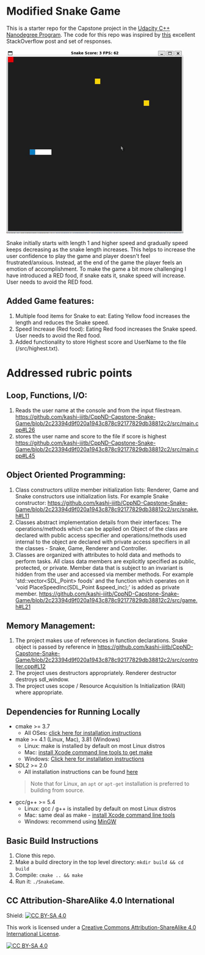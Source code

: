 # Modified Snake Game

This is a starter repo for the Capstone project in the [Udacity C++ Nanodegree Program](https://www.udacity.com/course/c-plus-plus-nanodegree--nd213). The code for this repo was inspired by [this](https://codereview.stackexchange.com/questions/212296/snake-game-in-c-with-sdl) excellent StackOverflow post and set of responses.

<img src="Modified_Snake_Game.gif"/>

Snake initially starts with length 1 and higher speed and gradually speed keeps decreasing as the snake length increases. This helps to increase the user confidence to play the game and player doesn't feel frustrated/anxious. Instead, at the end of the game the player feels an emotion of accomplishment.
To make the game a bit more challenging I have introduced a RED food, if snake eats it, snake speed will increase. User needs to avoid the RED food.

## Added Game features:
1. Multiple food items for Snake to eat: Eating Yellow food increases the length and reduces the Snake speed.
2. Speed Increase (Red food): Eating Red food increases the Snake speed. User needs to avoid the Red food.
3. Added functionality to store Highest score and UserName to the file (/src/highest.txt).

# Addressed rubric points
## Loop, Functions, I/O:
1. Reads the user name at the console and from the input filestream. https://github.com/kashi-iiitb/CppND-Capstone-Snake-Game/blob/2c23394d9f020a1943c878c92177829db38812c2/src/main.cpp#L26
2. stores the user name and score to the file if score is highest https://github.com/kashi-iiitb/CppND-Capstone-Snake-Game/blob/2c23394d9f020a1943c878c92177829db38812c2/src/main.cpp#L45

## Object Oriented Programming:
1. Class constructors utilize member initialization lists: Renderer, Game and Snake constructors use initialization lists. For example Snake constructor: https://github.com/kashi-iiitb/CppND-Capstone-Snake-Game/blob/2c23394d9f020a1943c878c92177829db38812c2/src/snake.h#L11
2. Classes abstract implementation details from their interfaces: The operations/methods which can be applied on Object of the class are declared with public access specifier and operations/methods used internal to the object are declared with private access specifiers in all the classes - Snake, Game, Renderer and Controller. 
3. Classes are organized with attributes to hold data and methods to perform tasks.
All class data members are explicitly specified as public, protected, or private.
Member data that is subject to an invariant is hidden from the user and accessed via member methods.
For example 'std::vector<SDL_Point> foods' and the function which operates on it 'void PlaceSpeedInc(SDL_Point &speed_inc);' is added as private member. https://github.com/kashi-iiitb/CppND-Capstone-Snake-Game/blob/2c23394d9f020a1943c878c92177829db38812c2/src/game.h#L21

## Memory Management:
1. The project makes use of references in function declarations. Snake object is passed by reference in https://github.com/kashi-iiitb/CppND-Capstone-Snake-Game/blob/2c23394d9f020a1943c878c92177829db38812c2/src/controller.cpp#L12
2. The project uses destructors appropriately. Renderer destructor destroys sdl_window.
3. The project uses scope / Resource Acquisition Is Initialization (RAII) where appropriate.

## Dependencies for Running Locally
* cmake >= 3.7
  * All OSes: [click here for installation instructions](https://cmake.org/install/)
* make >= 4.1 (Linux, Mac), 3.81 (Windows)
  * Linux: make is installed by default on most Linux distros
  * Mac: [install Xcode command line tools to get make](https://developer.apple.com/xcode/features/)
  * Windows: [Click here for installation instructions](http://gnuwin32.sourceforge.net/packages/make.htm)
* SDL2 >= 2.0
  * All installation instructions can be found [here](https://wiki.libsdl.org/Installation)
  >Note that for Linux, an `apt` or `apt-get` installation is preferred to building from source. 
* gcc/g++ >= 5.4
  * Linux: gcc / g++ is installed by default on most Linux distros
  * Mac: same deal as make - [install Xcode command line tools](https://developer.apple.com/xcode/features/)
  * Windows: recommend using [MinGW](http://www.mingw.org/)

## Basic Build Instructions

1. Clone this repo.
2. Make a build directory in the top level directory: `mkdir build && cd build`
3. Compile: `cmake .. && make`
4. Run it: `./SnakeGame`.


## CC Attribution-ShareAlike 4.0 International


Shield: [![CC BY-SA 4.0][cc-by-sa-shield]][cc-by-sa]

This work is licensed under a
[Creative Commons Attribution-ShareAlike 4.0 International License][cc-by-sa].

[![CC BY-SA 4.0][cc-by-sa-image]][cc-by-sa]

[cc-by-sa]: http://creativecommons.org/licenses/by-sa/4.0/
[cc-by-sa-image]: https://licensebuttons.net/l/by-sa/4.0/88x31.png
[cc-by-sa-shield]: https://img.shields.io/badge/License-CC%20BY--SA%204.0-lightgrey.svg
